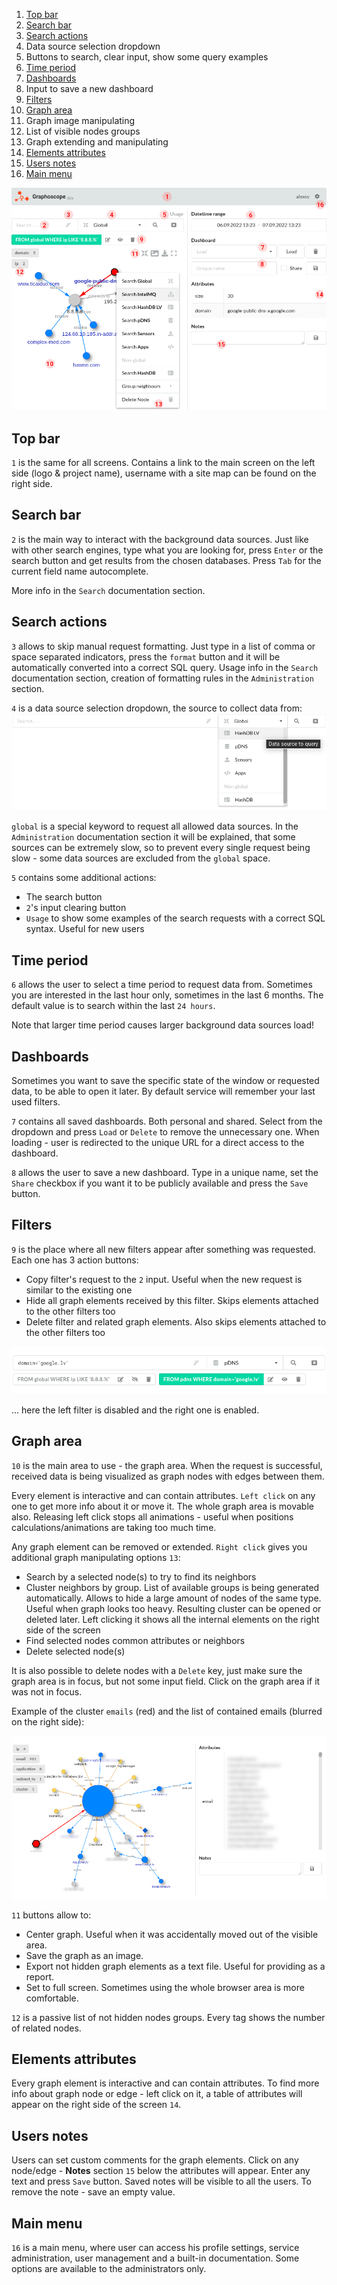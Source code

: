 1. [Top bar](#top-bar)
2. [Search bar](#search-bar)
3. [Search actions](#search-actions)
4. Data source selection dropdown
5. Buttons to search, clear input, show some query examples
6. [Time period](#time-period)
7. [Dashboards](#dashboards)
8. Input to save a new dashboard
9. [Filters](#filters)
10. [Graph area](#graph-area)
11. Graph image manipulating
12. List of visible nodes groups
13. Graph extending and manipulating
14. [Elements attributes](#elements-attributes)
15. [Users notes](#users-notes)
16. [Main menu](#main-menu)


![ui](assets/img/ui-elements.png#left)


## Top bar

`1` is the same for all screens. Contains a link to the main screen on the left side (logo & project name), username with a site map can be found on the right side.


## Search bar

`2` is the main way to interact with the background data sources. Just like with other search engines, type what you are looking for, press `Enter` or the search button and get results from the chosen databases. Press `Tab` for the current field name autocomplete.

More info in the `Search` documentation section.


## Search actions

`3` allows to skip manual request formatting. Just type in a list of comma or space separated indicators, press the `format` button and it will be automatically converted into a correct SQL query. Usage info in the `Search` documentation section, creation of formatting rules in the `Administration` section.

`4` is a data source selection dropdown, the source to collect data from:
![datasources](assets/img/datasources.png)

`global` is a special keyword to request all allowed data sources. In the `Administration` documentation section it will be explained, that some sources can be extremely slow, so to prevent every single request being slow - some data sources are excluded from the `global` space.

`5` contains some additional actions:

- The search button
- `2`'s input clearing button
- `Usage` to show some examples of the search requests with a correct SQL syntax. Useful for new users


## Time period

`6` allows the user to select a time period to request data from. Sometimes you are interested in the last hour only, sometimes in the last 6 months. The default value is to search within the last `24 hours`.

Note that larger time period causes larger background data sources load!


## Dashboards

Sometimes you want to save the specific state of the window or requested data, to be able to open it later. By default service will remember your last used filters.

`7` contains all saved dashboards. Both personal and shared. Select from the dropdown and press `Load` or `Delete` to remove the unnecessary one. When loading - user is redirected to the unique URL for a direct access to the dashboard.

`8` allows the user to save a new dashboard. Type in a unique name, set the `Share` checkbox if you want it to be publicly available and press the `Save` button.


## Filters

`9` is the place where all new filters appear after something was requested. Each one has 3 action buttons:

- Copy filter's request to the `2` input. Useful when the new request is similar to the existing one
- Hide all graph elements received by this filter. Skips elements attached to the other filters too
- Delete filter and related graph elements. Also skips elements attached to the other filters too

![filters](assets/img/filters.png)

... here the left filter is disabled and the right one is enabled.


## Graph area

`10` is the main area to use - the graph area. When the request is successful, received data is being visualized as graph nodes with edges between them.

Every element is interactive and can contain attributes. `Left click` on any one to get more info about it or move it. The whole graph area is movable also. Releasing left click stops all animations - useful when positions calculations/animations are taking too much time.

Any graph element can be removed or extended. `Right click` gives you additional graph manipulating options `13`:

- Search by a selected node(s) to try to find its neighbors
- Cluster neighbors by group. List of available groups is being generated automatically. Allows to hide a large amount of nodes of the same type. Useful when graph looks too heavy. Resulting cluster can be opened or deleted later. Left clicking it shows all the internal elements on the right side of the screen
- Find selected nodes common attributes or neighbors
- Delete selected node(s)

It is also possible to delete nodes with a `Delete` key, just make sure the graph area is in focus, but not some input field. Click on the graph area if it was not in focus.

Example of the cluster `emails` (red) and the list of contained emails (blurred on the right side):

![cluster](assets/img/cluster.png)


`11` buttons allow to:

- Center graph. Useful when it was accidentally moved out of the visible area.
- Save the graph as an image.
- Export not hidden graph elements as a text file. Useful for providing as a report.
- Set to full screen. Sometimes using the whole browser area is more comfortable.


`12` is a passive list of not hidden nodes groups. Every tag shows the number of related nodes.


## Elements attributes

Every graph element is interactive and can contain attributes. To find more info about graph node or edge - left click on it, a table of attributes will appear on the right side of the screen `14`.


## Users notes

Users can set custom comments for the graph elements. Click on any node/edge - **Notes** section `15` below the attributes will appear. Enter any text and press `Save` button. Saved notes will be visible to all the users. To remove the note - save an empty value.


## Main menu

`16` is a main menu, where user can access his profile settings, service administration, user management and a built-in documentation. Some options are available to the administrators only.
